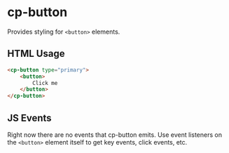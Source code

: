 # cp-button
Provides styling for `<button>` elements.

## HTML Usage
```html
<cp-button type="primary">
	<button>
		Click me
	</button>
</cp-button>
```

## JS Events
Right now there are no events that cp-button emits. Use event listeners on the `<button>` element
itself to get key events, click events, etc.
